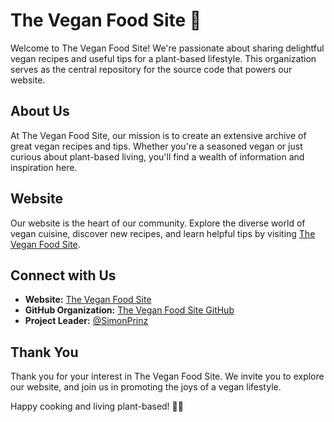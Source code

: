 # The Vegan Food Site 🌱

Welcome to The Vegan Food Site!
We're passionate about sharing delightful vegan recipes and useful tips for a plant-based lifestyle.
This organization serves as the central repository for the source code that powers our website.

## About Us

At The Vegan Food Site, our mission is to create an extensive archive of great vegan recipes and tips.
Whether you're a seasoned vegan or just curious about plant-based living, you'll find a wealth of information and inspiration here.

## Website

Our website is the heart of our community.
Explore the diverse world of vegan cuisine, discover new recipes, and learn helpful tips by visiting [The Vegan Food Site](https://theveganfood.site/).

<!--## Repositories

While contributions are not open to the public at this time, you can explore the source code for various components of our website in our GitHub repositories.
If you have any questions or inquiries, feel free to reach out.-->

## Connect with Us

- **Website:** [The Vegan Food Site](https://theveganfood.site/)
- **GitHub Organization:** [The Vegan Food Site GitHub](https://github.com/TheVeganFoodSite)
- **Project Leader:** [@SimonPrinz](https://github.com/SimonPrinz)

<!--## Stay in the Loop

Stay updated on our latest developments, new recipes, and community news:

- Follow us on [Twitter](https://twitter.com/...)
- Like us on [Facebook](https://www.facebook.com/...)
- Subscribe to our [Newsletter](https://theveganfood.site/)-->

## Thank You

Thank you for your interest in The Vegan Food Site.
We invite you to explore our website, <!--connect with us on social media, -->and join us in promoting the joys of a vegan lifestyle.

Happy cooking and living plant-based! 🌱✨

